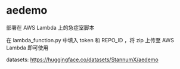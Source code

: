# aedemo
部署在 AWS Lambda 上的急症室脚本

在 lambda_function.py 中填入 token 和 REPO_ID ，将 zip 上传至 AWS Lambda 即可使用

datasets: https://huggingface.co/datasets/StannumX/aedemo
